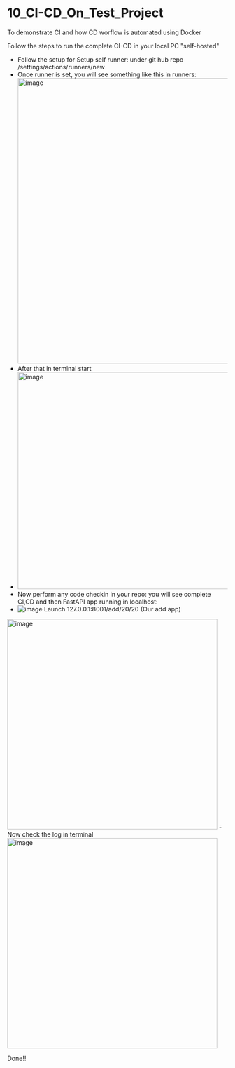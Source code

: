 # 10_CI-CD_On_Test_Project
To demonstrate CI and how CD worflow is automated using Docker

Follow the steps to run the complete CI-CD in your local PC "self-hosted"
- Follow the setup for Setup self runner: under git hub repo /settings/actions/runners/new
- Once runner is set, you will see something like this in runners:<img width="651" alt="image" src="https://github.com/MyMLOpsProjects/10_CI-CD_On_Test_Project/assets/90625369/76f9cfe6-0e1b-4dc0-a409-5d802ccbb284">
- After that in terminal start
- <img width="495" alt="image" src="https://github.com/MyMLOpsProjects/10_CI-CD_On_Test_Project/assets/90625369/c40a623a-1f0a-4484-90fd-e4ed7d3074b0">
- Now perform any code checkin in your repo: you will see complete CI,CD and then FastAPI app running in localhost:
- ![image](https://github.com/MyMLOpsProjects/10_CI-CD_On_Test_Project/assets/90625369/14f5c8cf-6127-4a21-b8ec-be46dee352da)
Launch 127.0.0.1:8001/add/20/20 (Our add app)
<img width="480" alt="image" src="https://github.com/MyMLOpsProjects/10_CI-CD_On_Test_Project/assets/90625369/9daffe95-7ab2-43b6-a60f-411ec6d5f2f4">
- Now check the log in terminal
<img width="480" alt="image" src="https://github.com/MyMLOpsProjects/10_CI-CD_On_Test_Project/assets/90625369/436b588b-8d66-4b36-befd-f90ebc21eabe">

Done!!






